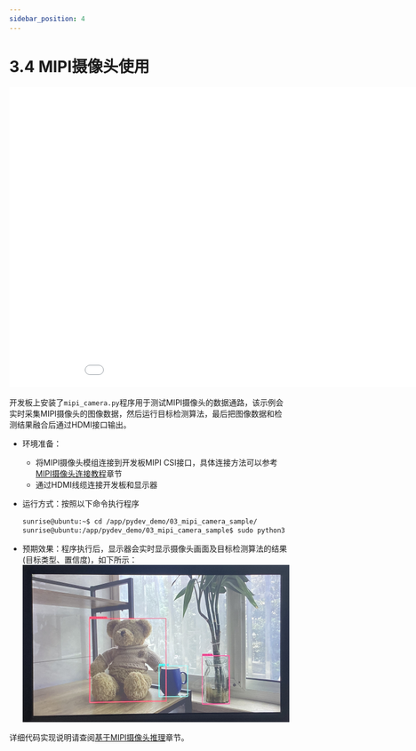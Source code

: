 ```yaml
---
sidebar_position: 4
---
```


# 3.4 MIPI摄像头使用

<iframe src="//player.bilibili.com/player.html?aid=700903305&bvid=BV1rm4y1E73q&cid=1196558356&page=19" scrolling="no" border="0" frameborder="no" framespacing="0" width="960" height="540" allowfullscreen="true"> </iframe>

开发板上安装了`mipi_camera.py`程序用于测试MIPI摄像头的数据通路，该示例会实时采集MIPI摄像头的图像数据，然后运行目标检测算法，最后把图像数据和检测结果融合后通过HDMI接口输出。

- 环境准备：

  - 将MIPI摄像头模组连接到开发板MIPI CSI接口，具体连接方法可以参考[MIPI摄像头连接教程](../getting_start/hardware_interface#mipi_port)章节
  - 通过HDMI线缆连接开发板和显示器

- 运行方式：按照以下命令执行程序

  ```bash
  sunrise@ubuntu:~$ cd /app/pydev_demo/03_mipi_camera_sample/
  sunrise@ubuntu:/app/pydev_demo/03_mipi_camera_sample$ sudo python3 ./mipi_camera.py 
  ```

- 预期效果：程序执行后，显示器会实时显示摄像头画面及目标检测算法的结果(目标类型、置信度)，如下所示：  
  ![image-20220503221020331](./image/mipi_camera/image-20220511181747071.png)

详细代码实现说明请查阅[基于MIPI摄像头推理](../python_software_development/pydev_dnn_demo#mipi)章节。